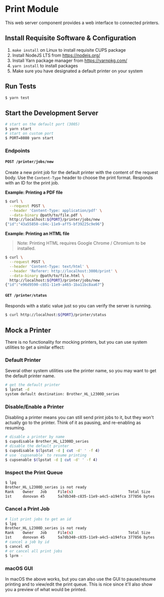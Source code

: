 # Print Module

This web server component provides a web interface to connected printers.

## Install Requisite Software & Configuration

1. `make install` on Linux to install requisite CUPS package
1. Install NodeJS LTS from https://nodejs.org/
1. Install Yarn package manager from https://yarnpkg.com/
1. `yarn install` to install packages
1. Make sure you have designated a default printer on your system

## Run Tests

```sh
$ yarn test
```

## Start the Development Server

```sh
# start on the default port (3005)
$ yarn start
# start on custom port
$ PORT=8080 yarn start
```

### Endpoints

#### `POST /printer/jobs/new`

Create a new print job for the default printer with the content of the request
body. Use the `Content-Type` header to choose the print format. Responds with an
ID for the print job.

**Example: Printing a PDF file**

```sh
$ curl \
  --request POST \
  --header 'Content-Type: application/pdf' \
  --data-binary @path/to/file.pdf \
  http://localhost:${PORT}/printer/jobs/new
{"id":"43a55850-c84c-11e9-aff5-bf39225c9e96"}
```

**Example: Printing an HTML file**

> Note: Printing HTML requires Google Chrome / Chromium to be installed.

```sh
$ curl \
  --request POST \
  --header 'Content-Type: text/html' \
  --header 'Referer: http://localhost:3000/print' \
  --data-binary @path/to/file.html \
  http://localhost:${PORT}/printer/jobs/new
{"id":"e96d9590-c851-11e9-a465-1ba11bc8aa67"}
```

#### `GET /printer/status`

Responds with a static value just so you can verify the server is running.

```sh
$ curl http://localhost:${PORT}/printer/status
```

## Mock a Printer

There is no functionality for mocking printers, but you can use system utilities
to get a similar effect:

### Default Printer

Several other system utilities use the printer name, so you may want to get the
default printer name.

```sh
# get the default printer
$ lpstat -d
system default destination: Brother_HL_L2300D_series
```

### Disable/Enable a Printer

Disabling a printer means you can still send print jobs to it, but they won't
actually go to the printer. Think of it as pausing, and re-enabling as resuming.

```sh
# disable a printer by name
$ cupsdisable Brother_HL_L2300D_series
# disable the default printer
$ cupsdisable $(lpstat -d | cut -d' ' -f 4)
# use `cupsenable` to resume printing
$ cupsenable $(lpstat -d | cut -d' ' -f 4)
```

### Inspect the Print Queue

```sh
$ lpq
Brother_HL_L2300D_series is not ready
Rank    Owner   Job     File(s)                         Total Size
1st     donovan 45      5a7db340-c835-11e9-a4c5-a194fca 377856 bytes
```

### Cancel a Print Job

```sh
# list print jobs to get an id
$ lpq
Brother_HL_L2300D_series is not ready
Rank    Owner   Job     File(s)                         Total Size
1st     donovan 45      5a7db340-c835-11e9-a4c5-a194fca 377856 bytes
# cancel a job by id
$ cancel 45
# or cancel all print jobs
$ lprm -
```

### macOS GUI

In macOS the above works, but you can also use the GUI to pause/resume printing
and to view/edit the print queue. This is nice since it'll also show you a
preview of what would be printed.
